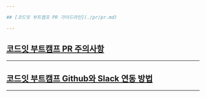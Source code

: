 ```yaml
---

## [코드잇 부트캠프 PR 가이드라인](./pr/pr.md)

---
```


## [코드잇 부트캠프 PR 주의사항](./pr/detail.md)


---

## [코드잇 부트캠프 Github와 Slack 연동 방법](./slack/slack.md)

---

